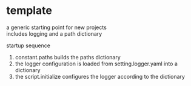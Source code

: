 # template
a generic starting point for new projects  
includes logging and a path dictionary  

startup sequence  
1. constant.paths builds the paths dictionary  
2. the logger configuration is loaded from setting.logger.yaml into a dictionary  
3. the script.initialize configures the logger according to the dictionary  
